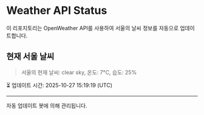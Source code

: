 
# Weather API Status

이 리포지토리는 OpenWeather API를 사용하여 서울의 날씨 정보를 자동으로 업데이트합니다.

## 현재 서울 날씨
> 서울의 현재 날씨: clear sky, 온도: 7°C, 습도: 25%

⏳ 업데이트 시간: 2025-10-27 15:19:19 (UTC)

---
자동 업데이트 봇에 의해 관리됩니다.
